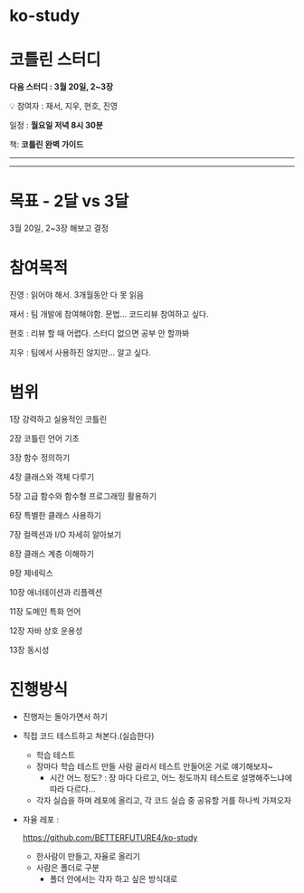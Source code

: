 # ko-study

# 코틀린 스터디

**다음 스터디 : 3월 20일, 2~3장**

<aside> 💡 참여자 : 재서, 지우, 현호, 진영

일정 : **월요일 저녁 8시 30분**

책: **코틀린 완벽 가이드**

</aside>

------

</aside>

------

# 목표 - 2달 vs 3달

3월 20일, 2~3장 해보고 결정

# 참여목적

진영 : 읽어야 해서. 3개월동안 다 못 읽음

재서 : 팀 개발에 참여해야함. 문법… 코드리뷰 참여하고 싶다.

현호 : 리뷰 할 때 어렵다. 스터디 없으면 공부 안 할까봐

지우 : 팀에서 사용하진 않지만… 알고 싶다.

# 범위

1장 강력하고 실용적인 코틀린

2장 코틀린 언어 기초

3장 함수 정의하기

4장 클래스와 객체 다루기

5장 고급 함수와 함수형 프로그래밍 활용하기

6장 특별한 클래스 사용하기

7장 컬렉션과 I/O 자세히 알아보기

8장 클래스 계층 이해하기

9장 제네릭스

10장 애너테이션과 리플렉션

11장 도메인 특화 언어

12장 자바 상호 운용성

13장 동시성

# 진행방식

- 진행자는 돌아가면서 하기

- 직접 코드 테스트하고 쳐본다.(실습한다)

  - 학습 테스트
  - 장마다 학습 테스트 만들 사람 골라서 테스트 만들어온 거로 얘기해보자~
    - 시간 어느 정도? : 장 마다 다르고, 어느 정도까지 테스트로 설명해주느냐에 따라 다르다…
  - 각자 실습을 하며 레포에 올리고, 각 코드 실습 중 공유할 거를 하나씩 가져오자

- 자율 레포 :

  https://github.com/BETTERFUTURE4/ko-study

  - 한사람이 만들고, 자율로 올리기
  - 사람은 폴더로 구분
    - 폴더 안에서는 각자 하고 싶은 방식대로
